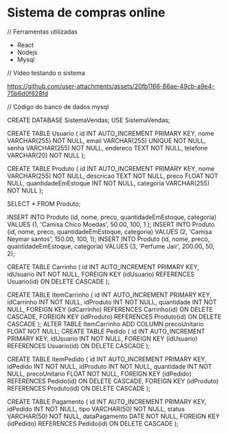 #  Sistema de compras online
// Ferramentas utilizadas
- React
- Nodejs
- Mysql

// Vídeo testando o sistema

https://github.com/user-attachments/assets/20fb1166-86ae-49cb-a9e4-75b6d0f628fd

// Código do banco de dados mysql 

  CREATE DATABASE SistemaVendas;
  USE SistemaVendas;
  
  CREATE TABLE Usuario (
      id INT AUTO_INCREMENT PRIMARY KEY,
      nome VARCHAR(255) NOT NULL,
      email VARCHAR(255) UNIQUE NOT NULL,
      senha VARCHAR(255) NOT NULL,
      endereco TEXT NOT NULL,
      telefone VARCHAR(20) NOT NULL
  );
  
  CREATE TABLE Produto (
      id INT AUTO_INCREMENT PRIMARY KEY,
      nome VARCHAR(255) NOT NULL,
      descricao TEXT NOT NULL,
      preco FLOAT NOT NULL,
      quantidadeEmEstoque INT NOT NULL,
      categoria VARCHAR(255) NOT NULL
  );
  
  SELECT * FROM Produto;
  
  INSERT INTO Produto (id, nome, preco, quantidadeEmEstoque, categoria) VALUES (1, 'Camisa Chico Moedas', 50.00, 100, 1  );
  INSERT INTO Produto (id, nome, preco, quantidadeEmEstoque, categoria) VALUES (2, 'Camisa Neymar santos', 150.00, 100, 1);
  INSERT INTO Produto (id, nome, preco, quantidadeEmEstoque, categoria) VALUES (3, 'Perfume Jair', 200.00, 50, 2);
  
  
  CREATE TABLE Carrinho (
      id INT AUTO_INCREMENT PRIMARY KEY,
      idUsuario INT NOT NULL,
      FOREIGN KEY (idUsuario) REFERENCES Usuario(id) ON DELETE CASCADE
  );
  
  CREATE TABLE ItemCarrinho (
      id INT AUTO_INCREMENT PRIMARY KEY,
      idCarrinho INT NOT NULL,
      idProduto INT NOT NULL,
      quantidade INT NOT NULL,
      FOREIGN KEY (idCarrinho) REFERENCES Carrinho(id) ON DELETE CASCADE,
      FOREIGN KEY (idProduto) REFERENCES Produto(id) ON DELETE CASCADE
  );
  ALTER TABLE ItemCarrinho ADD COLUMN precoUnitario FLOAT NOT NULL;
  CREATE TABLE Pedido (
      id INT AUTO_INCREMENT PRIMARY KEY,
      idUsuario INT NOT NULL,
      FOREIGN KEY (idUsuario) REFERENCES Usuario(id) ON DELETE CASCADE
  );
  
  CREATE TABLE ItemPedido (
      id INT AUTO_INCREMENT PRIMARY KEY,
      idPedido INT NOT NULL,
      idProduto INT NOT NULL,
      quantidade INT NOT NULL,
      precoUnitario FLOAT NOT NULL,
      FOREIGN KEY (idPedido) REFERENCES Pedido(id) ON DELETE CASCADE,
      FOREIGN KEY (idProduto) REFERENCES Produto(id) ON DELETE CASCADE
  );
  
  CREATE TABLE Pagamento (
      id INT AUTO_INCREMENT PRIMARY KEY,
      idPedido INT NOT NULL,
      tipo VARCHAR(50) NOT NULL,
      status VARCHAR(50) NOT NULL,
      dataPagamento DATE NOT NULL,
      FOREIGN KEY (idPedido) REFERENCES Pedido(id) ON DELETE CASCADE
  );
